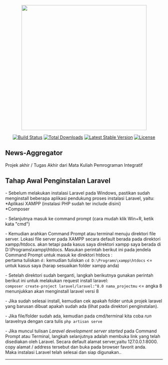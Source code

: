 <p align="center"><a href="https://laravel.com" target="_blank"><img src="https://raw.githubusercontent.com/laravel/art/master/logo-lockup/5%20SVG/2%20CMYK/1%20Full%20Color/laravel-logolockup-cmyk-red.svg" width="400"></a></p>

<p align="center">
<a href="https://travis-ci.org/laravel/framework"><img src="https://travis-ci.org/laravel/framework.svg" alt="Build Status"></a>
<a href="https://packagist.org/packages/laravel/framework"><img src="https://poser.pugx.org/laravel/framework/d/total.svg" alt="Total Downloads"></a>
<a href="https://packagist.org/packages/laravel/framework"><img src="https://poser.pugx.org/laravel/framework/v/stable.svg" alt="Latest Stable Version"></a>
<a href="https://packagist.org/packages/laravel/framework"><img src="https://poser.pugx.org/laravel/framework/license.svg" alt="License"></a>
</p>

## News-Aggregator
Projek akhir / Tugas Akhir dari Mata Kuliah Pemrograman Integratif

<h2> Tahap Awal Penginstalan Laravel </h2>
  <p> - Sebelum melakukan instalasi Laravel pada Windows, pastikan sudah menginstall beberapa aplikasi pendukung proses instalasi Laravel, yaitu:<br>
	*Aplikasi XAMPP (instalasi PHP sudah ter include disini)<br>
   *Composer 
  </p>
 <p> - Selanjutnya masuk ke command prompt (cara mudah klik Win+R, ketik kata "cmd") </p> 
  <p> - Kemudian arahkan Command Prompt atau terminal menuju direktori file server. Lokasi file server pada XAMPP secara default berada pada direktori xampp/htdocs. akan         tetapi pada kasus saya direktori xampp saya berada di D:\Programs\xampp\htdocs. Masukan perintah berikut ini pada jendela Command Prompt untuk masuk ke direktori         htdocs :<br>
	pertama tuliskan <code>d:</code> kemudian tuliskan <code>cd D:\Programs\xampp\htdocs</code> <= untuk kasus saya (harap sesuaikan folder xampp anda)</p> 
 <p> - Setelah direktori sudah berganti, langkah berikutnya gunakan perintah berikut ini untuk melakukan request install laravel:<br>
	 <code>composer create-project laravel/laravel:^8.0 nama_projectmu</code> <= angka 8 menunjukkan akan menginstall laravel versi 8 </p> 
  <p> - Jika sudah selesai install, kemudian cek apakah folder untuk projek laravel yang barusan dibuat apakah sudah ada (lihat pada direktori penginstalan). </p> 
<p> - Jika file/folder sudah ada, kemudian pada cmd/terminal kita coba <i>run</i> laravelnya dengan cara tulis <code>php artisan serve</code></p> 
<p> - Jika muncul tulisan <i>Laravel development server started</i> pada Command Prompt atau Terminal, langkah selanjutnya adalah membuka link yang telah disediakan oleh Laravel. Secara default alamat server,yaitu 127.0.0.1:8000. copy alamat / address tersebut dan buka pada browser favorit anda. <br> Maka instalasi Laravel telah selesai dan siap digunakan..</p><hr>
